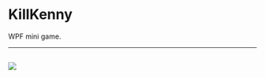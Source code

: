 # KillKenny
WPF mini game.

---
<a href="https://github.com/VladTsiukin/KillKenny/blob/master/KillKenny/Images/kk2.gif"><img src="https://github.com/VladTsiukin/KillKenny/blob/master/KillKenny/Images/kk2.gif" /></a>
---
